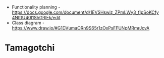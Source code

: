 - Functionality planning - https://docs.google.com/document/d/1EVSHswiz_ZPmLWy3_fIpSoKCfy4NIttU40l1ShGRlEk/edit
- Class diagram - https://www.draw.io/#G1DVumaORn9S65r1zOxPsFFUNpMRmrJcvA

# Tamagotchi

